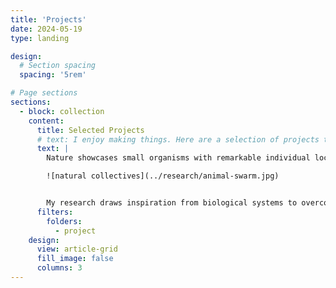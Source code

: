 ```yaml
---
title: 'Projects'
date: 2024-05-19
type: landing

design:
  # Section spacing
  spacing: '5rem'

# Page sections
sections:
  - block: collection
    content:
      title: Selected Projects
      # text: I enjoy making things. Here are a selection of projects that I have worked on over the years.
      text: |
        Nature showcases small organisms with remarkable individual locomotion and collective behaviors – from hummingbirds demonstrating great agility and precise hovering, to schools of fish navigating thousands of miles in adaptive group patterns. Imagine replicating such feats with swarms of small robots.

        ![natural collectives](../research/animal-swarm.jpg)


        My research draws inspiration from biological systems to overcome the challenges in miniaturize robotic swarms. I aim to develop cost-effective, small-scale robots for practical applications, such as exploring cluttered environments, monitoring ecosystems, and gathering high-resolution ocean observations.
      filters:
        folders:
          - project
    design:
      view: article-grid
      fill_image: false
      columns: 3
---
```

